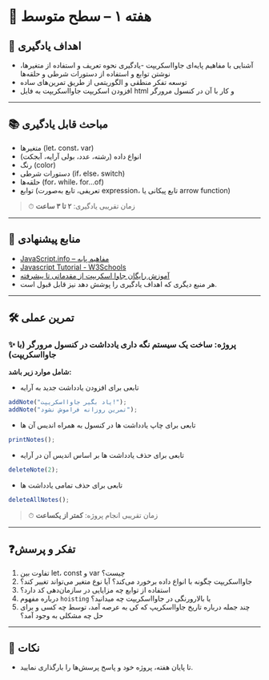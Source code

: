 # 🌟 هفته ۱ – سطح متوسط

## 🎯 اهداف یادگیری

- آشنایی با مفاهیم پایه‌ای جاوااسکریپت
  -یادگیری نحوه تعریف و استفاده از متغیرها، نوشتن توابع و استفاده از دستورات شرطی و حلقه‌ها
- توسعه تفکر منطقی و الگوریتمی از طریق تمرین‌های ساده
- افزودن اسکریپت جاوااسکریپت به فایل html و کار با آن در کنسول مرورگر

---

## 📚 مباحث قابل یادگیری

- متغیرها (let، const، var)
- انواع داده (رشته، عدد، بولی آرایه، آبجکت)
- رنگ (color)
- دستورات شرطی (if، else، switch)
- حلقه‌ها (for، while، for...of)
- توابع (تعریفی، تابع به‌صورت expression، تابع پیکانی یا arrow function)

> ⏱ زمان تقریبی یادگیری: **۲ تا ۳ ساعت**

---

## 🔗 منابع پیشنهادی

- [JavaScript.info – مفاهیم پایه](https://javascript.info/first-steps)
- [Javascript Tutorial - W3Schools](https://www.w3schools.com/js/)
- [آموزش رایگان جاوا اسکریپت از مقدماتی تا پیشرفته](https://javascript.ir/courses/javascript/%D8%A2%D9%85%D9%88%D8%B2%D8%B4-%D8%B1%D8%A7%DB%8C%DA%AF%D8%A7%D9%86-%D8%AC%D8%A7%D9%88%D8%A7-%D8%A7%D8%B3%DA%A9%D8%B1%DB%8C%D9%BE%D8%AA-%D8%A7%D8%B2-%D9%85%D9%82%D8%AF%D9%85%D8%A7%D8%AA%DB%8C-%D8%AA%D8%A7-%D9%BE%DB%8C%D8%B4%D8%B1%D9%81%D8%AA%D9%87)
- هر منبع دیگری که اهداف یادگیری را پوشش دهد نیز قابل قبول است.

---

## 🛠 تمرین عملی

### ✨ پروژه: ساخت یک سیستم نگه داری یادداشت در کنسول مرورگر (با جاوااسکریپت)

**شامل موارد زیر باشد:**

- تابعی برای افزودن یادداشت جدید به آرایه

```js
addNote("یاد بگیر جاوااسکریپت!");
addNote("تمرین روزانه فراموش نشود");
```

- تابعی برای چاپ یادداشت ها در کنسول به همراه اندیس آن ها

```js
printNotes();
```

- تابعی برای حذف یادداشت ها بر اساس اندیس آن در آرایه

```js
deleteNote(2);
```

- تابعی برای حذف تمامی یادداشت ها

```js
deleteAllNotes();
```

> ⏱ زمان تقریبی انجام پروژه: **کمتر از یکساعت**

---

## ❓تفکر و پرسش

1. تفاوت بین let، const و var چیست؟
2. جاوااسکریپت چگونه با انواع داده برخورد می‌کند؟ آیا نوع متغیر می‌تواند تغییر کند؟
3. استفاده از توابع چه مزایایی در سازمان‌دهی کد دارد؟
4. درباره مفهوم `hoisting` یا بالارورنگی در جاوااسکریپت چه میدانید؟
5. چند جمله درباره تاریخ جاوااسکریپ که کی به عرصه آمد، توسط چه کسی و برای حل چه مشکلی به وجود آمد؟

---

## 📝 نکات

- تا پایان هفته، پروژه خود و پاسخ پرسش‌ها را بارگذاری نمایید.
